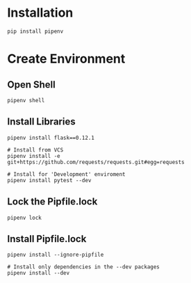 # Installation

``` shell
pip install pipenv
```

# Create Environment

## Open Shell
``` shell
pipenv shell
```

## Install Libraries
``` shell
pipenv install flask==0.12.1

# Install from VCS
pipenv install -e git+https://github.com/requests/requests.git#egg=requests

# Install for 'Development' enviroment
pipenv install pytest --dev
```

## Lock the Pipfile.lock
``` shell
pipenv lock
```

## Install Pipfile.lock
``` shell
pipenv install --ignore-pipfile

# Install only dependencies in the --dev packages
pipenv install --dev
```